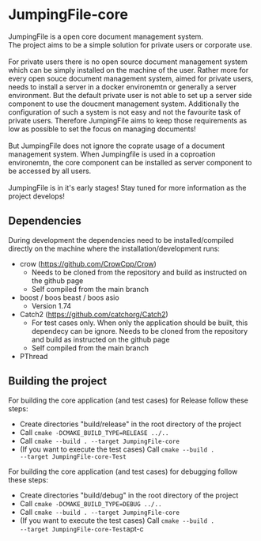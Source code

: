 # JumpingFile-core
JumpingFile is a open core document management system.\
The project aims to be a simple solution for private users or corporate use.\
\
For private users there is no open source document management system which can be simply installed on the machine of the user. Rather more for every open souce document management system, aimed for private users, needs to install a server in a docker environemtn or generally a server environment. But the default private user is not able to set up a server side component to use the doucment management system. Additionally the configuration of such a system is not easy and not the favourite task of private users. Therefore JumpingFile aims to keep those requirements as low as possible to set the focus on managing documents!\
\
But JumpingFile does not ignore the coprate usage of a document management system. When Jumpingfile is used in a coproation environemtn, the core component can be installed as server component to be accessed by all users.\
\
JumpingFile is in it's early stages! Stay tuned for more information as the project develops!

## Dependencies
During development the dependencies need to be installed/compiled directly on the machine where the installation/development runs:
- crow (https://github.com/CrowCpp/Crow)
    - Needs to be cloned from the repository and build as instructed on the github page
    - Self compiled from the main branch
- boost / boos beast / boos asio
    - Version 1.74
- Catch2 (https://github.com/catchorg/Catch2)
    - For test cases only. When only the application should be built, this dependecy can be ignore. Needs to be cloned from the repository and build as instructed on the github page
    - Self compiled from the main branch
- PThread

## Building the project
For building the core application (and test cases) for Release follow these steps:
- Create directories "build/release" in the root directory of the project
- Call <code>cmake -DCMAKE_BUILD_TYPE=RELEASE ../..</code>
- Call <code>cmake --build . --target JumpingFile-core</code>
- (If you want to execute the test cases) Call <code>cmake --build . --target JumpingFile-core-Test</code>

For building the core application (and test cases) for debugging follow these steps:
- Create directories "build/debug" in the root directory of the project
- Call <code>cmake -DCMAKE_BUILD_TYPE=DEBUG ../..</code>
- Call <code>cmake --build . --target JumpingFile-core</code>
- (If you want to execute the test cases) Call <code>cmake --build . --target JumpingFile-core-Test</code>apt-c